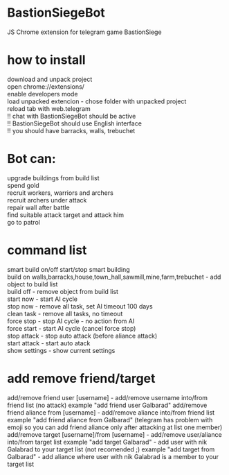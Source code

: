# BastionSiegeBot
JS Chrome extension for telegram game BastionSiege

# how to install
download and unpack project<br>
open chrome://extensions/<br>
enable developers mode<br>
load unpacked extencion - chose folder with unpacked project<br>
reload tab with web.telegram<br>
!! chat with BastionSiegeBot should be active<br>
!! BastionSiegeBot should use English interface<br>
!! you should have barracks, walls, trebuchet

# Bot can:
upgrade buildings from build list<br>
spend gold<br>
recruit workers, warriors and archers<br>
recruit archers under attack<br>
repair wall after battle<br>
find suitable attack target and attack him<br>
go to patrol<br>

# command list
smart build on/off start/stop smart building<br>
build on  walls,barracks,house,town_hall,sawmill,mine,farm,trebuchet - add object to build list<br>
build off - remove object from build list<br>
start now - start AI cycle<br>
stop now - remove all task, set AI timeout 100 days<br>
clean task - remove all tasks, no timeout<br>
force stop - stop AI cycle - no action from AI<br>
force start - start AI cycle (cancel force stop)<br>
stop attack - stop auto attack (before aliance attack)<br>
start attack - start auto atack<br>
show settings - show current settings<br>

# add remove friend/target
add/remove friend user [username] - add/remove username into/from friend list (no attack) example "add friend user Galbarad"
add/remove friend aliance from [username] - add/remove aliance into/from friend list example "add friend aliance from Galbarad" (telegram has problem with emoji so you can add friend aliance only after attacking at list one member)
add/remove target [username]/from [username] - add/remove user/aliance into/from target list
example "add target Galbarad" - add user with nik Galabrad to your target list (not recomended ;)
example "add target from Galbarad" - add aliance where user with nik Galabrad is a member to your target list
